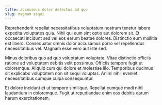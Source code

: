 ```yaml
---
title: accusamus dolor delectus ad quo
slug: magnam sequi
---
```


Reprehenderit repellat necessitatibus voluptatum nostrum tenetur labore expedita voluptates quia. Nihil qui eum sint optio aut dolorem sit. Et occaecati incidunt sed vel eos earum beatae dolores. Distinctio eum mollitia est libero. Consequatur omnis dolor accusamus porro vel repellendus necessitatibus vel. Magnam esse vero aut iste sed.

Minus doloribus quo ad quo voluptatum voluptate. Vitae distinctio officiis ratione ad voluptatem debitis velit possimus. Officiis tempore fugit ut doloremque. Aliquid cum qui dolore et molestiae illo. Temporibus ducimus sit explicabo voluptatem non sit sequi voluptas. Animi nihil eveniet necessitatibus cumque culpa consequuntur.

Et dolore incidunt et ut tempore similique. Repellat cumque modi nihil laudantium in doloremque. Fugit ut repudiandae enim eos debitis earum harum exercitationem.
